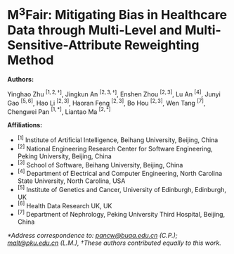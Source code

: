 # M$`^3`$Fair: Mitigating Bias in Healthcare Data through Multi-Level and Multi-Sensitive-Attribute Reweighting Method

**Authors:**

Yinghao Zhu $`^{[1,2,†]}`$, Jingkun An $`^{[2,3,†]}`$, Enshen Zhou $`^{[2,3]}`$, Lu An $`^{[4]}`$, Junyi Gao $`^{[5,6]}`$, Hao Li $`^{[2,3]}`$, Haoran Feng $`^{[2,3]}`$, Bo Hou $`^{[2,3]}`$, Wen Tang $`^{[7]}`$, Chengwei Pan $`^{[1,*]}`$, Liantao Ma $`^{[2,*]}`$

**Affiliations:**

- $`^{[1]}`$ Institute of Artificial Intelligence, Beihang University, Beijing, China
- $`^{[2]}`$ National Engineering Research Center for Software Engineering, Peking University, Beijing, China
- $`^{[3]}`$ School of Software, Beihang University, Beijing, China
- $`^{[4]}`$ Department of Electrical and Computer Engineering, North Carolina State University, North Carolina, USA
- $`^{[5]}`$ Institute of Genetics and Cancer, University of Edinburgh, Edinburgh, UK
- $`^{[6]}`$ Health Data Research UK, UK
- $`^{[7]}`$ Department of Nephrology, Peking University Third Hospital, Beijing, China

*\*Address correspondence to: pancw@buaa.edu.cn (C.P.); malt@pku.edu.cn (L.M.), †These authors contributed equally to this work.*

